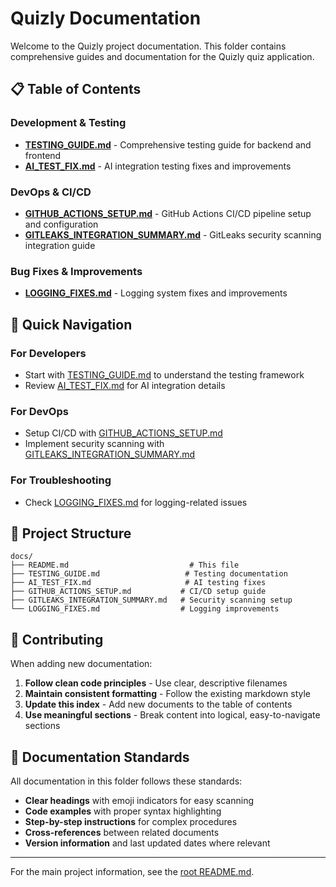 # Quizly Documentation

Welcome to the Quizly project documentation. This folder contains comprehensive guides and documentation for the Quizly quiz application.

## 📋 Table of Contents

### Development & Testing
- [**TESTING_GUIDE.md**](./TESTING_GUIDE.md) - Comprehensive testing guide for backend and frontend
- [**AI_TEST_FIX.md**](./AI_TEST_FIX.md) - AI integration testing fixes and improvements

### DevOps & CI/CD
- [**GITHUB_ACTIONS_SETUP.md**](./GITHUB_ACTIONS_SETUP.md) - GitHub Actions CI/CD pipeline setup and configuration
- [**GITLEAKS_INTEGRATION_SUMMARY.md**](./GITLEAKS_INTEGRATION_SUMMARY.md) - GitLeaks security scanning integration guide

### Bug Fixes & Improvements
- [**LOGGING_FIXES.md**](./LOGGING_FIXES.md) - Logging system fixes and improvements

## 🎯 Quick Navigation

### For Developers
- Start with [TESTING_GUIDE.md](./TESTING_GUIDE.md) to understand the testing framework
- Review [AI_TEST_FIX.md](./AI_TEST_FIX.md) for AI integration details

### For DevOps
- Setup CI/CD with [GITHUB_ACTIONS_SETUP.md](./GITHUB_ACTIONS_SETUP.md)
- Implement security scanning with [GITLEAKS_INTEGRATION_SUMMARY.md](./GITLEAKS_INTEGRATION_SUMMARY.md)

### For Troubleshooting
- Check [LOGGING_FIXES.md](./LOGGING_FIXES.md) for logging-related issues

## 📁 Project Structure

```
docs/
├── README.md                           # This file
├── TESTING_GUIDE.md                   # Testing documentation
├── AI_TEST_FIX.md                     # AI testing fixes
├── GITHUB_ACTIONS_SETUP.md           # CI/CD setup guide
├── GITLEAKS_INTEGRATION_SUMMARY.md   # Security scanning setup
└── LOGGING_FIXES.md                  # Logging improvements
```

## 🔧 Contributing

When adding new documentation:

1. **Follow clean code principles** - Use clear, descriptive filenames
2. **Maintain consistent formatting** - Follow the existing markdown style
3. **Update this index** - Add new documents to the table of contents
4. **Use meaningful sections** - Break content into logical, easy-to-navigate sections

## 📖 Documentation Standards

All documentation in this folder follows these standards:

- **Clear headings** with emoji indicators for easy scanning
- **Code examples** with proper syntax highlighting
- **Step-by-step instructions** for complex procedures
- **Cross-references** between related documents
- **Version information** and last updated dates where relevant

---

For the main project information, see the [root README.md](../README.md).
